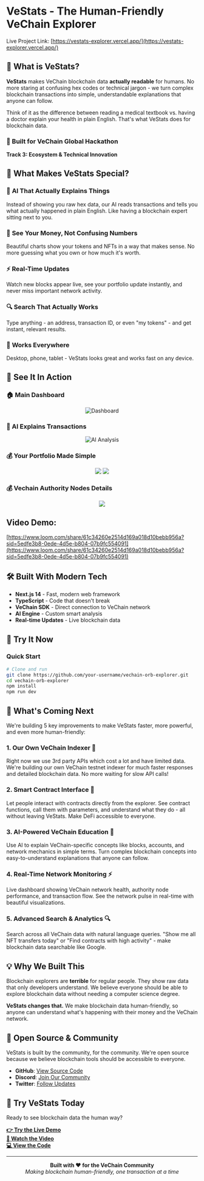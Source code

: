 # VeStats - The Human-Friendly VeChain Explorer

Live Project Link: [https://vestats-explorer.vercel.app/](https://vestats-explorer.vercel.app/)

## 🌟 What is VeStats?

**VeStats** makes VeChain blockchain data **actually readable** for humans. No more staring at confusing hex codes or technical jargon - we turn complex blockchain transactions into simple, understandable explanations that anyone can follow.

Think of it as the difference between reading a medical textbook vs. having a doctor explain your health in plain English. That's what VeStats does for blockchain data.

### 🎯 Built for VeChain Global Hackathon
**Track 3: Ecosystem & Technical Innovation**

## 🚀 What Makes VeStats Special?

### 🤖 **AI That Actually Explains Things**
Instead of showing you raw hex data, our AI reads transactions and tells you what actually happened in plain English. Like having a blockchain expert sitting next to you.

### 👀 **See Your Money, Not Confusing Numbers**
Beautiful charts show your tokens and NFTs in a way that makes sense. No more guessing what you own or how much it's worth.

### ⚡ **Real-Time Updates**
Watch new blocks appear live, see your portfolio update instantly, and never miss important network activity.

### 🔍 **Search That Actually Works**
Type anything - an address, transaction ID, or even "my tokens" - and get instant, relevant results.

### 📱 **Works Everywhere**
Desktop, phone, tablet - VeStats looks great and works fast on any device.




## 📱 See It In Action

### 🏠 Main Dashboard
<div align="center">
  <img src="https://github.com/akshaydhayal/VeChain-Human-Friendly-Explorer/blob/main/VeChain-Explorer-Human-Friendly-.png" alt="Dashboard" />
</div>

### 🤖 AI Explains Transactions
<div align="center">
  <img src="https://github.com/akshaydhayal/VeChain-Human-Friendly-Explorer/blob/main/VeChain-Explorer-Human-Friendly-%20(4).png" alt="AI Analysis" />
</div>

### 💰 Your Portfolio Made Simple
<div align="center">
  <img src="https://github.com/akshaydhayal/VeChain-Human-Friendly-Explorer/blob/main/VeChain-Explorer-Human-Friendly-%20(1).png"  />
  <img src="https://github.com/akshaydhayal/VeChain-Human-Friendly-Explorer/blob/main/VeChain-Explorer-Human-Friendly-%20(2).png"  />
</div>

### 💰 Vechain Authority Nodes Details
<div align="center">
  <img src="https://github.com/akshaydhayal/VeChain-Human-Friendly-Explorer/blob/main/VeChain-Explorer-Human-Friendly-%20(3).png"  />

</div>



## Video Demo:

[https://www.loom.com/share/61c34260e2514d169a018d10bebb956a?sid=5edfe3b8-0ede-4d5e-b804-07b9fc554091](https://www.loom.com/share/61c34260e2514d169a018d10bebb956a?sid=5edfe3b8-0ede-4d5e-b804-07b9fc554091)

## 🛠️ Built With Modern Tech

- **Next.js 14** - Fast, modern web framework
- **TypeScript** - Code that doesn't break
- **VeChain SDK** - Direct connection to VeChain network
- **AI Engine** - Custom smart analysis
- **Real-time Updates** - Live blockchain data

## 🚀 Try It Now

### Quick Start
```bash
# Clone and run
git clone https://github.com/your-username/vechain-orb-explorer.git
cd vechain-orb-explorer
npm install
npm run dev
```


## 🔮 What's Coming Next

We're building 5 key improvements to make VeStats faster, more powerful, and even more human-friendly:

### 1. **Our Own VeChain Indexer** 🚀
Right now we use 3rd party APIs which cost a lot and have limited data. We're building our own VeChain testnet indexer for much faster responses and detailed blockchain data. No more waiting for slow API calls!

### 2. **Smart Contract Interface** 🔧
Let people interact with contracts directly from the explorer. See contract functions, call them with parameters, and understand what they do - all without leaving VeStats. Make DeFi accessible to everyone.

### 3. **AI-Powered VeChain Education** 🤖
Use AI to explain VeChain-specific concepts like blocks, accounts, and network mechanics in simple terms. Turn complex blockchain concepts into easy-to-understand explanations that anyone can follow.

### 4. **Real-Time Network Monitoring** ⚡
Live dashboard showing VeChain network health, authority node performance, and transaction flow. See the network pulse in real-time with beautiful visualizations.

### 5. **Advanced Search & Analytics** 🔍
Search across all VeChain data with natural language queries. "Show me all NFT transfers today" or "Find contracts with high activity" - make blockchain data searchable like Google.

## 💡 Why We Built This

Blockchain explorers are **terrible** for regular people. They show raw data that only developers understand. We believe everyone should be able to explore blockchain data without needing a computer science degree.

**VeStats changes that.** We make blockchain data human-friendly, so anyone can understand what's happening with their money and the VeChain network.

## 🤝 Open Source & Community

VeStats is built by the community, for the community. We're open source because we believe blockchain tools should be accessible to everyone.

- **GitHub**: [View Source Code](https://github.com/your-username/vechain-orb-explorer)
- **Discord**: [Join Our Community](https://discord.gg/your-discord)
- **Twitter**: [Follow Updates](https://twitter.com/VeStatsExplorer)

## 🚀 Try VeStats Today

Ready to see blockchain data the human way? 

**[👉 Try the Live Demo](https://vestats.com)**  
**[📱 Watch the Video](https://youtube.com/watch?v=your-demo-video)**  
**[💻 View the Code](https://github.com/your-username/vechain-orb-explorer)**

---

<div align="center">
  <strong>Built with ❤️ for the VeChain Community</strong>
  <br>
  <em>Making blockchain human-friendly, one transaction at a time</em>
</div>
